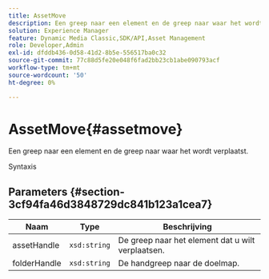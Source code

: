 ```yaml
---
title: AssetMove
description: Een greep naar een element en de greep naar waar het wordt verplaatst.
solution: Experience Manager
feature: Dynamic Media Classic,SDK/API,Asset Management
role: Developer,Admin
exl-id: dfddb436-0d58-41d2-8b5e-556517ba0c32
source-git-commit: 77c88d5fe20e048f6fad2bb23cb1abe090793acf
workflow-type: tm+mt
source-wordcount: '50'
ht-degree: 0%

---
```


# AssetMove{#assetmove}

Een greep naar een element en de greep naar waar het wordt verplaatst.

Syntaxis

## Parameters {#section-3cf94fa46d3848729dc841b123a1cea7}

| Naam | Type | Beschrijving |
|---|---|---|
| assetHandle | `xsd:string` | De greep naar het element dat u wilt verplaatsen. |
| folderHandle | `xsd:string` | De handgreep naar de doelmap. |

